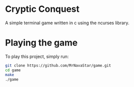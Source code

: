 # Cryptic Conquest

A simple terminal game written in c using the ncurses library.

# Playing the game
To play this project, simply run:
```bash
git clone https://github.com/MrNavaStar/game.git
cd game
make
./game
```
